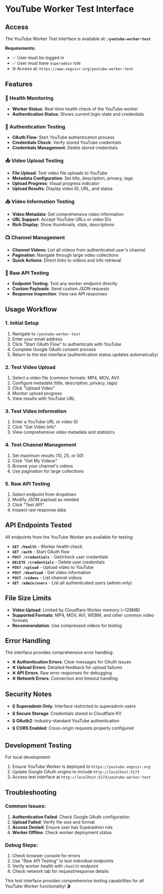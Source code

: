 # YouTube Worker Test Interface

## Access

The YouTube Worker Test interface is available at:
**`/youtube-worker-test`**

**Requirements:**
- ✅ User must be logged in
- ✅ User must have `Superadmin` role
- 🌐 Access at: `https://www.vegvisr.org/youtube-worker-test`

## Features

### 🏥 Health Monitoring
- **Worker Status**: Real-time health check of the YouTube worker
- **Authentication Status**: Shows current login state and credentials

### 🔐 Authentication Testing  
- **OAuth Flow**: Start YouTube authentication process
- **Credentials Check**: Verify stored YouTube credentials
- **Credentials Management**: Delete stored credentials

### 📤 Video Upload Testing
- **File Upload**: Test video file uploads to YouTube
- **Metadata Configuration**: Set title, description, privacy, tags
- **Upload Progress**: Visual progress indicator
- **Upload Results**: Display video ID, URL, and status

### 📥 Video Information Testing
- **Video Metadata**: Get comprehensive video information
- **URL Support**: Accept YouTube URLs or video IDs
- **Rich Display**: Show thumbnails, stats, descriptions

### 📺 Channel Management
- **Channel Videos**: List all videos from authenticated user's channel
- **Pagination**: Navigate through large video collections
- **Quick Actions**: Direct links to videos and info retrieval

### 🔧 Raw API Testing
- **Endpoint Testing**: Test any worker endpoint directly
- **Custom Payloads**: Send custom JSON requests
- **Response Inspection**: View raw API responses

## Usage Workflow

### 1. Initial Setup
1. Navigate to `/youtube-worker-test`
2. Enter your email address
3. Click "Start OAuth Flow" to authenticate with YouTube
4. Complete Google OAuth consent process
5. Return to the test interface (authentication status updates automatically)

### 2. Test Video Upload
1. Select a video file (common formats: MP4, MOV, AVI)
2. Configure metadata (title, description, privacy, tags)
3. Click "Upload Video"
4. Monitor upload progress
5. View results with YouTube URL

### 3. Test Video Information
1. Enter a YouTube URL or video ID
2. Click "Get Video Info"
3. View comprehensive video metadata and statistics

### 4. Test Channel Management
1. Set maximum results (10, 25, or 50)
2. Click "Get My Videos"
3. Browse your channel's videos
4. Use pagination for large collections

### 5. Raw API Testing
1. Select endpoint from dropdown
2. Modify JSON payload as needed
3. Click "Test API"
4. Inspect raw response data

## API Endpoints Tested

All endpoints from the YouTube Worker are available for testing:

- **`GET /health`** - Worker health check
- **`GET /auth`** - Start OAuth flow  
- **`POST /credentials`** - Get/check user credentials
- **`DELETE /credentials`** - Delete user credentials
- **`POST /upload`** - Upload video to YouTube
- **`POST /download`** - Get video information
- **`POST /videos`** - List channel videos
- **`GET /admin/users`** - List all authenticated users (admin only)

## File Size Limits

- **Video Upload**: Limited by Cloudflare Worker memory (~128MB)
- **Supported Formats**: MP4, MOV, AVI, WEBM, and other common video formats
- **Recommendation**: Use compressed videos for testing

## Error Handling

The interface provides comprehensive error handling:
- ❌ **Authentication Errors**: Clear messages for OAuth issues
- ❌ **Upload Errors**: Detailed feedback for upload failures  
- ❌ **API Errors**: Raw error responses for debugging
- ❌ **Network Errors**: Connection and timeout handling

## Security Notes

- 🔒 **Superadmin Only**: Interface restricted to superadmin users
- 🔒 **Secure Storage**: Credentials stored in Cloudflare KV
- 🔒 **OAuth2**: Industry-standard YouTube authentication
- 🔒 **CORS Enabled**: Cross-origin requests properly configured

## Development Testing

For local development:
1. Ensure YouTube Worker is deployed to `https://youtube.vegvisr.org`
2. Update Google OAuth origins to include `http://localhost:5173`
3. Access test interface at `http://localhost:5173/youtube-worker-test`

## Troubleshooting

### Common Issues:
1. **Authentication Failed**: Check Google OAuth configuration
2. **Upload Failed**: Verify file size and format
3. **Access Denied**: Ensure user has Superadmin role
4. **Worker Offline**: Check worker deployment status

### Debug Steps:
1. Check browser console for errors
2. Use "Raw API Testing" to test individual endpoints
3. Verify worker health with `/health` endpoint
4. Check network tab for request/response details

This test interface provides comprehensive testing capabilities for all YouTube Worker functionality! 🎬